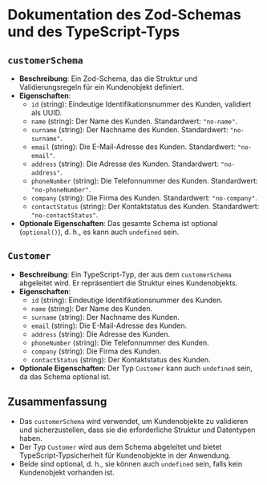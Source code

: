 # Dokumentation des Zod-Schemas und des TypeScript-Typs

## `customerSchema`
- **Beschreibung**: Ein Zod-Schema, das die Struktur und Validierungsregeln für ein Kundenobjekt definiert.
- **Eigenschaften**:
  - `id` (string): Eindeutige Identifikationsnummer des Kunden, validiert als UUID.
  - `name` (string): Der Name des Kunden. Standardwert: `"no-name"`.
  - `surname` (string): Der Nachname des Kunden. Standardwert: `"no-surname"`.
  - `email` (string): Die E-Mail-Adresse des Kunden. Standardwert: `"no-email"`.
  - `address` (string): Die Adresse des Kunden. Standardwert: `"no-address"`.
  - `phoneNumber` (string): Die Telefonnummer des Kunden. Standardwert: `"no-phoneNumber"`.
  - `company` (string): Die Firma des Kunden. Standardwert: `"no-company"`.
  - `contactStatus` (string): Der Kontaktstatus des Kunden. Standardwert: `"no-contactStatus"`.
- **Optionale Eigenschaften**: Das gesamte Schema ist optional (`optional()`), d. h., es kann auch `undefined` sein.

## `Customer`
- **Beschreibung**: Ein TypeScript-Typ, der aus dem `customerSchema` abgeleitet wird. Er repräsentiert die Struktur eines Kundenobjekts.
- **Eigenschaften**:
  - `id` (string): Eindeutige Identifikationsnummer des Kunden.
  - `name` (string): Der Name des Kunden.
  - `surname` (string): Der Nachname des Kunden.
  - `email` (string): Die E-Mail-Adresse des Kunden.
  - `address` (string): Die Adresse des Kunden.
  - `phoneNumber` (string): Die Telefonnummer des Kunden.
  - `company` (string): Die Firma des Kunden.
  - `contactStatus` (string): Der Kontaktstatus des Kunden.
- **Optionale Eigenschaften**: Der Typ `Customer` kann auch `undefined` sein, da das Schema optional ist.

## Zusammenfassung
- Das `customerSchema` wird verwendet, um Kundenobjekte zu validieren und sicherzustellen, dass sie die erforderliche Struktur und Datentypen haben.
- Der Typ `Customer` wird aus dem Schema abgeleitet und bietet TypeScript-Typsicherheit für Kundenobjekte in der Anwendung.
- Beide sind optional, d. h., sie können auch `undefined` sein, falls kein Kundenobjekt vorhanden ist.